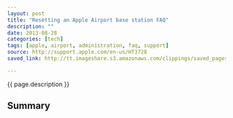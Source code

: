 ```yaml
---
layout: post
title: "Resetting an Apple Airport base station FAQ"
description: ""
date: 2013-08-28
categories: [tech]
tags: [apple, airport, administration, faq, support]
source: http://support.apple.com/en-us/HT3728
saved_link: http://tt.imageshare.s3.amazonaws.com/clippings/saved_pages/Resetting%20an%20AirPort%20base%20station%20FAQ%20-%20Apple%20Support.html

---
```

{{ page.description }}

## Summary


